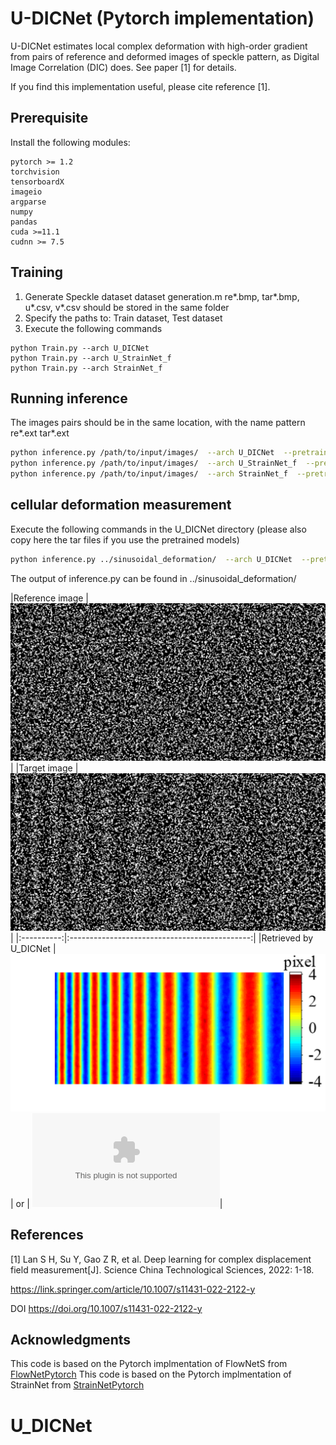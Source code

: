 # U-DICNet (Pytorch implementation)

U-DICNet estimates local complex deformation with high-order gradient from pairs of reference and deformed images of speckle pattern, as Digital Image Correlation (DIC) does. See paper [1] for details. 

If you find this implementation useful, please cite reference [1]. 

## Prerequisite

Install the following modules: 

```
pytorch >= 1.2
torchvision
tensorboardX 
imageio
argparse
numpy
pandas
cuda >=11.1
cudnn >= 7.5
```

## Training
1. Generate Speckle dataset
    dataset generation.m
    re*.bmp, tar*.bmp, u*.csv, v*.csv should be stored in the same folder
2. Specify the paths to:
    Train dataset, Test dataset
3. Execute the following commands
```
python Train.py --arch U_DICNet 
python Train.py --arch U_StrainNet_f
python Train.py --arch StrainNet_f
```

## Running inference

The images pairs should be in the same location, with the name pattern re*.ext  tar*.ext

```bash
python inference.py /path/to/input/images/  --arch U_DICNet  --pretrained /path/to/pretrained/model
python inference.py /path/to/input/images/  --arch U_StrainNet_f  --pretrained /path/to/pretrained/model
python inference.py /path/to/input/images/  --arch StrainNet_f  --pretrained /path/to/pretrained/model
```

## cellular deformation measurement

Execute the following commands in the U_DICNet directory (please also copy here the tar files if you use the pretrained models)

```bash
python inference.py ../sinusoidal_deformation/  --arch U_DICNet  --pretrained U_DICNet.pth.tar

```
The output of inference.py can be found in ../sinusoidal_deformation/


|Reference image   | ![](sinusoidal_deformation/re001.bmp)   |
|Target image      | ![](sinusoidal_deformation/tar001.bmp)  |
|:----------:|:---------------------------------------------:|
|Retrieved by U_DICNet  | ![](sinusoidal_deformation/U_DICNet.png)| or | ![](sinusoidal_deformation/U_DICNet_disp_x001.csv)|


## References 
[1] Lan S H, Su Y, Gao Z R, et al. Deep learning for complex displacement field measurement[J]. Science China Technological Sciences, 2022: 1-18.

https://link.springer.com/article/10.1007/s11431-022-2122-y

DOI
https://doi.org/10.1007/s11431-022-2122-y

## Acknowledgments

This code is based on the Pytorch implmentation of FlowNetS from [FlowNetPytorch](https://github.com/ClementPinard/FlowNetPytorch)
This code is based on the Pytorch implmentation of StrainNet from [StrainNetPytorch](https://github.com/DreamIP/StrainNet)
# U_DICNet
